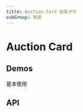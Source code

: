```yaml
---
title: Auction Card 拍卖卡片
subGroup: 常规
---
```


# Auction Card

## Demos

基本使用
<Demo src="../../../components/auction-card/demos/basic.tsx" />

## API

<TsInfo src="@bouncefinance/ui/index.d.ts" name="IAuctionCardProps" />

